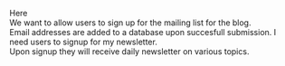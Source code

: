 Here
<br/>
We want to allow users to sign up for the mailing list for the blog.
<br/>
Email addresses are added to a database upon succesfull submission.
I need users to signup for my newsletter.
<br/>
Upon signup they will receive daily newsletter on various topics.